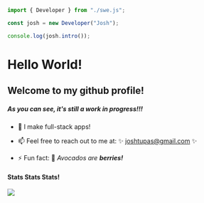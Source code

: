 ```javascript
import { Developer } from "./swe.js";

const josh = new Developer("Josh");

console.log(josh.intro());
```


<!-- **grau-maus/grau-maus** is a ✨ _special_ ✨ repository because its `README.md` (this file) appears on your GitHub profile.

Here are some ideas to get you started: -->
# Hello World!
## Welcome to my github profile!
<p></p>

##### As you can see, it's still a work in progress!!!

<p></p>

- 🌱 I make full-stack apps!

- 📫 Feel free to reach out to me at: ✨ joshtupas@gmail.com ✨

- ⚡ Fun fact: 🥑 _Avocados are **berries!**_

<p></p>

#### Stats Stats Stats!
![](https://github-readme-stats.vercel.app/api?username=grau-maus&show_icons=true&theme=tokyonight)
